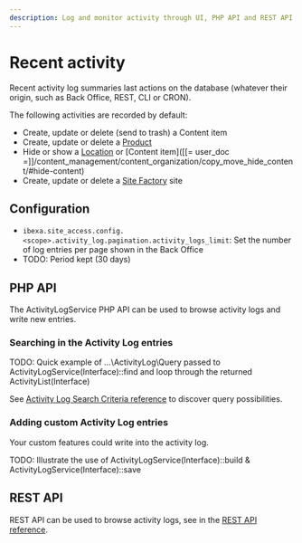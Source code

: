 ```yaml
---
description: Log and monitor activity through UI, PHP API and REST API.
---
```


# Recent activity

Recent activity log summaries last actions on the database (whatever their origin, such as Back Office, REST, CLI or CRON).

The following activities are recorded by default:

* Create, update or delete (send to trash) a Content item
* Create, update or delete a [Product](products.md)
* Hide or show a [Location](locations.md#location-visibility) or [Content item]([[= user_doc =]]/content_management/content_organization/copy_move_hide_content/#hide-content)
* Create, update or delete a [Site Factory](site_factory.md) site

## Configuration

* `ibexa.site_access.config.<scope>.activity_log.pagination.activity_logs_limit`: Set the number of log entries per page shown in the Back Office
* TODO: Period kept (30 days)

## PHP API

The ActivityLogService PHP API can be used to browse activity logs and write new entries.

### Searching in the Activity Log entries

TODO: Quick example of …\ActivityLog\Query passed to ActivityLogService(Interface)::find and loop through the returned ActivityList(Interface)

See [Activity Log Search Criteria reference](activity_log_search.md) to discover query possibilities.

### Adding custom Activity Log entries

Your custom features could write into the activity log.

TODO: Illustrate the use of ActivityLogService(Interface)::build & ActivityLogService(Interface)::save

## REST API

REST API can be used to browse activity logs, see in the [REST API reference](../../api/rest_api/rest_api_reference/rest_api_reference.html#monitoring-activity-log).
